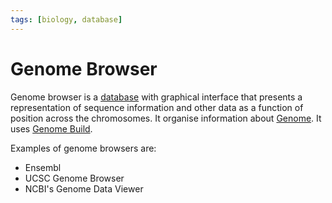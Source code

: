 ```yaml
---
tags: [biology, database]
---
```


# Genome Browser

Genome browser is a [database](202308152100.md) with graphical interface that
presents a representation of sequence information and other data as a function
of position across the chromosomes. It organise information about
[Genome](202308152055.md). It uses [Genome Build](202308152143.md).

Examples of genome browsers are:
- Ensembl
- UCSC Genome Browser
- NCBI's Genome Data Viewer
